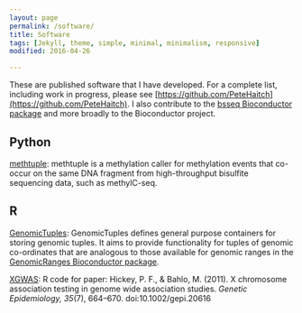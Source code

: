 ```yaml
---
layout: page
permalink: /software/
title: Software
tags: [Jekyll, theme, simple, minimal, minimalism, responsive]
modified: 2016-04-26

---
```


These are published software that I have developed. For a complete list, including work in progress, please see [https://github.com/PeteHaitch](https://github.com/PeteHaitch). I also contribute to the [bsseq Bioconductor package](https://bioconductor.org/packages/bsseq) and more broadly to the Bioconductor project.

Python
----------------
[methtuple](https://github.com/PeteHaitch/methtuple): methtuple is a methylation caller for methylation events that co-occur on the same DNA fragment from high-throughput bisulfite sequencing data, such as methylC-seq.

R
------------

[GenomicTuples](https://github.com/PeteHaitch/GenomicTuples): GenomicTuples defines general purpose containers for storing genomic tuples. It aims to provide functionality for tuples of genomic co-ordinates that are analogous to those available for genomic ranges in the [GenomicRanges Bioconductor package](https://bioconductor.org/packages/GenomicRanges).

[XGWAS](https://github.com/PeteHaitch/XGWAS): R code for paper: Hickey, P. F., & Bahlo, M. (2011). X chromosome association testing in genome wide association studies. _Genetic Epidemiology, 35_(7), 664–670. doi:10.1002/gepi.20616
